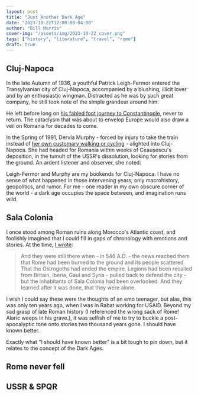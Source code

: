 ```yaml
---
layout: post
title: "Just Another Dark Age"
date: "2023-10-22T12:00:00-04:00"
author: "Bill Morris"
cover-img: "/assets/img/2023-10-22_cover.png"
tags: ["history", "literature", "travel", "rome"]
draft: true
---
```


## Cluj-Napoca

In the late Autumn of 1936, a youthful Patrick Leigh-Fermor entered the Transylvanian city of Cluj-Napoca, accompanied by a blushing, illicit lover and by an enthusiastic wingman. Distracted as he was by such great company, he still took note of the simple grandeur around him:

>

He left before long on [his fabled foot journey to Constantinople](), never to return. The cataclysm that was about to envelop Europe would also draw a veil on Romania for decades to come.

In the Spring of 1991, Dervla Murphy - forced by injury to take the train instead of [her own customary walking or cycling]() - alighted into Cluj-Napoca. She had headed for Romania within weeks of Ceaușescu's deposition, in the tumult of the USSR's dissolution, looking for stories from the ground. An ardent listener and observer, she noted:

>

Leigh-Fermor and Murphy are my bookends for Cluj-Napoca. I have no sense of what happened in those intervening years; only macrohistory, geopolitics, and rumor. For me - one reader in my own obscure corner of the world - a dark age occupies the space between, and imagination runs wild.

## Sala Colonia

I once stood among Roman ruins along Morocco's Atlantic coast, and foolishly imagined that I could fill in gaps of chronology with emotions and stories. At the time, [I wrote](https://billmorris.io/shoals/2012/10/06/after-empire.html):

> And they were still there when - in 546 A.D. - the news reached them that Rome had been burned to the ground and its people scattered. That the Ostrogoths had ended the empire. Legions had been recalled from Britain, Iberia, Gaul and Syria - pulled back to defend the city - but the inhabitants of Sala Colonia had been overlooked. And they learned after it was done, that they were alone.

I wish I could say these were the thoughts of an emo teenager, but alas, this was only ten years ago, when I was in Rabat working for USAID. Beyond my sad grasp of late Roman history (I referenced the wrong sack of Rome! Alaric weeps in his grave.), it was selfish of me to try to buckle a post-apocalyptic tone onto stories two thousand years gone. I should have known better.

Exactly what "I should have known better" is a bit tough to pin down, but it relates to the concept of the Dark Ages.

## Rome never fell

## USSR & SPQR





